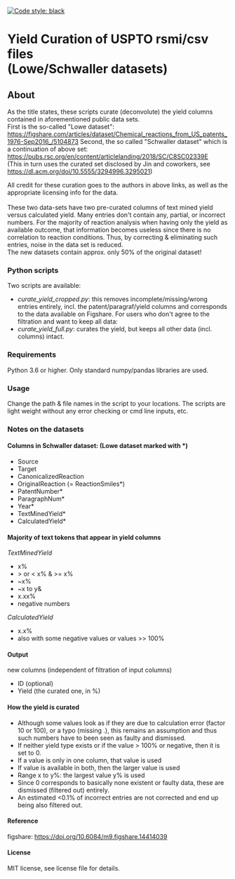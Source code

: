 [![Code style: black](https://img.shields.io/badge/code%20style-black-000000.svg)](https://github.com/psf/black)
# Yield Curation of USPTO rsmi/csv files <br>(Lowe/Schwaller datasets)

## About
As the title states, these scripts curate (deconvolute) the yield columns contained in aforementioned public data sets.<br>
First is the so-called "Lowe dataset": https://figshare.com/articles/dataset/Chemical_reactions_from_US_patents_1976-Sep2016_/5104873
Second, the so called "Schwaller dataset" which is a continuation of above set: https://pubs.rsc.org/en/content/articlelanding/2018/SC/C8SC02339E
<br>(This in turn uses the curated set disclosed by Jin and coworkers, see https://dl.acm.org/doi/10.5555/3294996.3295021)

All credit for these curation goes to the authors in above links, as well as the appropriate licensing info for the data.<br>
<br>
These two data-sets have two pre-curated columns of text mined yield versus calculated yield. Many entries don't contain 
any, partial, or incorrect numbers. For the majority of reaction analysis when having only the yield as available outcome,
that information becomes useless since there is no correlation to reaction conditions. Thus, by correcting & eliminating such 
entries, noise in the data set is reduced. <br> The new datasets contain approx. only 50% of the original dataset!

### Python scripts
Two scripts are available:<br>
- *curate_yield_cropped.py*: this removes incomplete/missing/wrong entries entirely, 
  incl. the patent/paragraf/yield columns and corresponds to the data available on Figshare.
For users who don't agree to the filtration and want to keep all data:  
- *curate_yield_full.py*: curates the yield, but keeps all other data (incl. columns) intact.  

### Requirements
Python 3.6 or higher. Only standard numpy/pandas libraries are used.<br>

### Usage
Change the path & file names in the script to your locations. 
The scripts are light weight without any error checking or cmd line inputs, etc.

### Notes on the datasets
#### Columns in Schwaller dataset: (Lowe dataset marked with *)
-    Source                   
-    Target                   
-    CanonicalizedReaction    
-    OriginalReaction (= ReactionSmiles*)         
-    PatentNumber*            
-    ParagraphNum*             
-    Year*                     
-    TextMinedYield*           
-    CalculatedYield*          

#### Majority of text tokens that appear in yield columns
*TextMinedYield*
- x%
- \> or \< x% & >= x%
- ~x%
- ~x to y&
- x.xx%
- negative numbers

*CalculatedYield*
- x.x%
- also with some negative values or values >> 100%

#### Output 
new columns (independent of filtration of input columns)
- ID (optional)
- Yield (the curated one, in %)

#### How the yield is curated
- Although some values look as if they are due to calculation error (factor 10 or 100), or a typo (missing .),
  this remains an assumption and thus such numbers have to been seen as faulty and dismissed.
- If neither yield type exists or if the value > 100% or negative, then it is set to 0.
- If a value is only in one column, that value is used
- If value is available in both, then the larger value is used
- Range x to y%: the largest value y% is used
- Since 0 corresponds to basically none existent or faulty data, these are dismissed (filtered out) entirely.
- An estimated <0.1% of incorrect entries are not corrected and end up being also filtered out.

#### Reference
figshare: https://doi.org/10.6084/m9.figshare.14414039

#### License
MIT license, see license file for details.
